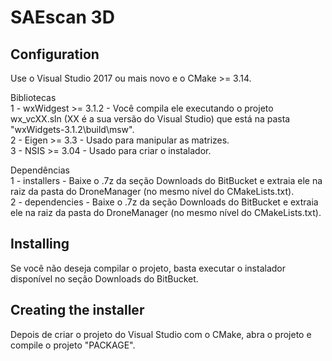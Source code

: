 # SAEscan 3D #

## Configuration ##
Use o Visual Studio 2017 ou mais novo e o CMake >= 3.14.

Bibliotecas  
1 - wxWidgest >= 3.1.2 - Você compila ele executando o projeto wx_vcXX.sln (XX é a sua versão do Visual Studio) que está na pasta "wxWidgets-3.1.2\build\msw".  
2 - Eigen >= 3.3 - Usado para manipular as matrizes.  
3 - NSIS >= 3.04 - Usado para criar o instalador.  

Dependências  
1 - installers - Baixe o .7z da seção Downloads do BitBucket e extraia ele na raiz da pasta do DroneManager (no mesmo nível do CMakeLists.txt).  
2 - dependencies - Baixe o .7z da seção Downloads do BitBucket e extraia ele na raiz da pasta do DroneManager (no mesmo nível do CMakeLists.txt).  

## Installing ##

Se você não deseja compilar o projeto, basta executar o instalador disponível no seção Downloads do BitBucket.  

## Creating the installer ##

Depois de criar o projeto do Visual Studio com o CMake, abra o projeto e compile o projeto "PACKAGE".  
